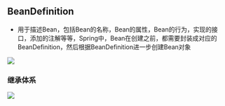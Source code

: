 ## BeanDefinition

- 用于描述Bean，包括Bean的名称，Bean的属性，Bean的行为，实现的接口，添加的注解等等，Spring中，Bean在创建之前，都需要封装成对应的BeanDefinition，然后根据BeanDefinition进一步创建Bean对象

![](D:\repositories\interview-materials\docs\images\图片4-1.png)

### 继承体系

![](D:\repositories\interview-materials\docs\images\图片5.png)



